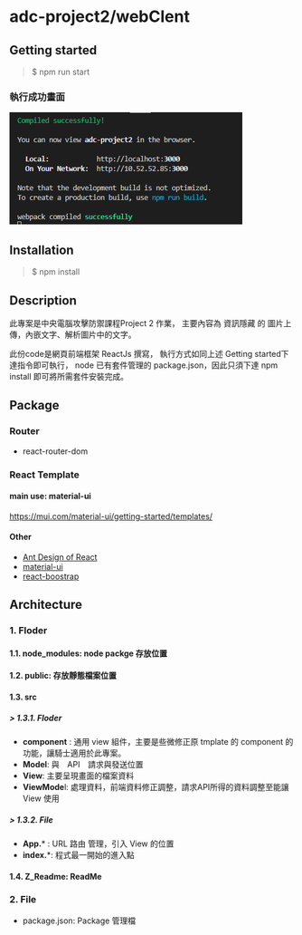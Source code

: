 # adc-project2/webClent

## Getting started

>$ npm run start  

### 執行成功畫面

![成功畫面](./Image/reactStartSucess.png)

## Installation

>$ npm install

## Description

此專案是中央電腦攻擊防禦課程Project 2 作業，
主要內容為 資訊隱藏 的 圖片上傳，內嵌文字、解析圖片中的文字。

此份code是網頁前端框架 ReactJs 撰寫，
執行方式如同上述 Getting started下達指令即可執行，
node 已有套件管理的 package.json，因此只須下達 npm install 即可將所需套件安裝完成。

## Package

### Router

* react-router-dom

### React Template

#### main use: material-ui

https://mui.com/material-ui/getting-started/templates/

#### Other

* [Ant Design of React](https://ant.design/docs/react/introduce)
* [material-ui](https://mui.com/material-ui/getting-started/installation/)
* [react-boostrap](https://react-bootstrap.github.io/getting-started/introduction)

## Architecture

### 1. Floder

#### 1.1. node_modules: node packge 存放位置

#### 1.2. public: 存放靜態檔案位置

#### 1.3. src

##### > 1.3.1. Floder

* **component** : 通用 view 組件，主要是些微修正原 tmplate 的 component 的功能，讓騎士適用於此專案。
* **Model**: 與　API　請求與發送位置
* **View**: 主要呈現畫面的檔案資料
* **ViewMode**l: 處理資料，前端資料修正調整，請求API所得的資料調整至能讓 View 使用

##### > 1.3.2. File

* **App.*** : URL 路由 管理，引入 View 的位置
* **index.***: 程式最一開始的進入點

#### 1.4. Z_Readme: ReadMe

### 2. File

* package.json: Package 管理檔
